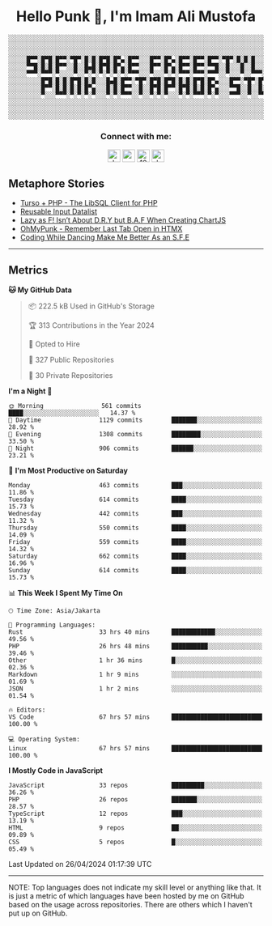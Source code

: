 <h1 align="center">Hello Punk 👋, I'm Imam Ali Mustofa</h1>

```shell
░░░░░░░░░░░░░░░░░░░░░░░░░░░░░░░░░░░░░░░░░░░░░░░░░░░░░░░░░░░░░░░░░░░░░░░░░░░░░░░░░░░░░░░░░░░░░░░░░░░░░░░░░░░░░░░░░░
░░░░░░░░░░░░░░░░░░░░░░░░░░░░░░░░░░░░░░░░░░░░░░░░░░░░░░░░░░░░░░░░░░░░░░░░░░░░░░░░░░░░░░░░░░░░░░░░░░░░░░░░░░░░░░░░░░
░░░░░░░░░░░░░░░░░░░░░░░░░░░░░░░░░░░░░░░░░░░░░░░░░░░░░░░░░░░░░░░░░░░░░░░░░░░░░░░░░░░░░░░░░░░░░░░░░░░░░░░░░░░░░░░░░░
░░░░░█▀▀░█▀█░█▀▀░▀█▀░█░█░█▀█░█▀▄░█▀▀░░░█▀▀░█▀▄░█▀▀░█▀▀░█▀▀░▀█▀░█░█░█░░░█▀▀░░░█▀▀░█▀█░█▀▀░▀█▀░█▀█░█▀▀░█▀▀░█▀▄░░░░░░
░░░░░▀▀█░█░█░█▀▀░░█░░█▄█░█▀█░█▀▄░█▀▀░░░█▀▀░█▀▄░█▀▀░█▀▀░▀▀█░░█░░░█░░█░░░█▀▀░░░█▀▀░█░█░█░█░░█░░█░█░█▀▀░█▀▀░█▀▄░░░░░░
░░░░░▀▀▀░▀▀▀░▀░░░░▀░░▀░▀░▀░▀░▀░▀░▀▀▀░░░▀░░░▀░▀░▀▀▀░▀▀▀░▀▀▀░░▀░░░▀░░▀▀▀░▀▀▀░░░▀▀▀░▀░▀░▀▀▀░▀▀▀░▀░▀░▀▀▀░▀▀▀░▀░▀░░░░░░
░░░░░░░░░█▀█░█░█░█▀█░█░█░░░█▄█░█▀▀░▀█▀░█▀█░█▀█░█░█░█▀█░█▀▄░░░█▀▀░▀█▀░█▀█░█▀▄░█░█░▀█▀░█▀▀░█░░░█░░░█▀▀░█▀▄░░░░░░░░░░
░░░░░░░░░█▀▀░█░█░█░█░█▀▄░░░█░█░█▀▀░░█░░█▀█░█▀▀░█▀█░█░█░█▀▄░░░▀▀█░░█░░█░█░█▀▄░░█░░░█░░█▀▀░█░░░█░░░█▀▀░█▀▄░░░░░░░░░░
░░░░░░░░░▀░░░▀▀▀░▀░▀░▀░▀░░░▀░▀░▀▀▀░░▀░░▀░▀░▀░░░▀░▀░▀▀▀░▀░▀░░░▀▀▀░░▀░░▀▀▀░▀░▀░░▀░░░▀░░▀▀▀░▀▀▀░▀▀▀░▀▀▀░▀░▀░░░░░░░░░░
░░░░░░░░░░░░░░░░░░░░░░░░░░░░░░░░░░░░░░░░░░░░░░░░░░░░░░░░░░░░░░░░░░░░░░░░░░░░░░░░░░░░░░░░░░░░░░░░░░░░░░░░░░░░░░░░░░
░░░░░░░░░░░░░░░░░░░░░░░░░░░░░░░░░░░░░░░░░░░░░░░░░░░░░░░░░░░░░░░░░░░░░░░░░░░░░░░░░░░░░░░░░░░░░░░░░░░░░░░░░░░░░░░░░░
░░░░░░░░░░░░░░░░░░░░░░░░░░░░░░░░░░░░░░░░░░░░░░░░░░░░░░░░░░░░░░░░░░░░░░░░░░░░░░░░░░░░░░░░░░░░░░░░░░░░░░░░░░░░░░░░░░
```

<p>
  <h3 align="center">Connect with me:</h3>
  <p align="center">
  <a href="https://dev.to/darkterminal" target="blank"><img align="center" src="https://res.cloudinary.com/practicaldev/image/fetch/s--R9qwOwpC--/c_limit%2Cf_auto%2Cfl_progressive%2Cq_auto%2Cw_880/https://thepracticaldev.s3.amazonaws.com/i/78hs31fax49uwy6kbxyw.png" alt="darkterminal" height="25" width="25" /></a>
  <a href="https://twitter.com/panggilmeiam" target="blank"><img align="center" src="https://raw.githubusercontent.com/rahuldkjain/github-profile-readme-generator/master/src/images/icons/Social/twitter.svg" alt="panggilmeiam" height="25" width="25" /></a>
  <a href="https://stackoverflow.com/users/12439522" target="blank"><img align="center" src="https://raw.githubusercontent.com/rahuldkjain/github-profile-readme-generator/master/src/images/icons/Social/stack-overflow.svg" alt="12439522" height="25" width="25" /></a>
  <a href="https://discordapp.com/users/darkterminal#3172" target="blank"><img align="center" src="https://discord.com/assets/3437c10597c1526c3dbd98c737c2bcae.svg" alt="darkterminal" height="25" width="25" /></a>
  </p>
</p>

## Metaphore Stories
<!-- BLOG-POST-LIST:START -->
- [Turso + PHP - The LibSQL Client for PHP](https://dev.to/darkterminal/turso-php-the-libsql-client-for-php-1amh)
- [Reusable Input Datalist](https://dev.to/darkterminal/reusable-input-datalist-18f7)
- [Lazy as F! Isn’t About D.R.Y but B.A.F When Creating ChartJS](https://dev.to/darkterminal/lazy-as-f-isnt-about-dry-but-baf-when-creating-chartjs-55kd)
- [OhMyPunk - Remember Last Tab Open in HTMX](https://dev.to/darkterminal/ohmypunk-remember-last-tab-open-in-htmx-53ci)
- [Coding While Dancing Make Me Better As an S.F.E](https://dev.to/darkterminal/coding-while-dancing-make-me-better-as-an-sfe-49a5)
<!-- BLOG-POST-LIST:END -->

---
## Metrics

<!--START_SECTION:waka-->
**🐱 My GitHub Data** 

> 📦 222.5 kB Used in GitHub's Storage 
 > 
> 🏆 313 Contributions in the Year 2024
 > 
> 💼 Opted to Hire
 > 
> 📜 327 Public Repositories 
 > 
> 🔑 30 Private Repositories 
 > 
**I'm a Night 🦉** 

```text
🌞 Morning                561 commits         ████░░░░░░░░░░░░░░░░░░░░░   14.37 % 
🌆 Daytime                1129 commits        ███████░░░░░░░░░░░░░░░░░░   28.92 % 
🌃 Evening                1308 commits        ████████░░░░░░░░░░░░░░░░░   33.50 % 
🌙 Night                  906 commits         ██████░░░░░░░░░░░░░░░░░░░   23.21 % 
```
📅 **I'm Most Productive on Saturday** 

```text
Monday                   463 commits         ███░░░░░░░░░░░░░░░░░░░░░░   11.86 % 
Tuesday                  614 commits         ████░░░░░░░░░░░░░░░░░░░░░   15.73 % 
Wednesday                442 commits         ███░░░░░░░░░░░░░░░░░░░░░░   11.32 % 
Thursday                 550 commits         ████░░░░░░░░░░░░░░░░░░░░░   14.09 % 
Friday                   559 commits         ████░░░░░░░░░░░░░░░░░░░░░   14.32 % 
Saturday                 662 commits         ████░░░░░░░░░░░░░░░░░░░░░   16.96 % 
Sunday                   614 commits         ████░░░░░░░░░░░░░░░░░░░░░   15.73 % 
```


📊 **This Week I Spent My Time On** 

```text
🕑︎ Time Zone: Asia/Jakarta

💬 Programming Languages: 
Rust                     33 hrs 40 mins      ████████████░░░░░░░░░░░░░   49.56 % 
PHP                      26 hrs 48 mins      ██████████░░░░░░░░░░░░░░░   39.46 % 
Other                    1 hr 36 mins        █░░░░░░░░░░░░░░░░░░░░░░░░   02.36 % 
Markdown                 1 hr 9 mins         ░░░░░░░░░░░░░░░░░░░░░░░░░   01.69 % 
JSON                     1 hr 2 mins         ░░░░░░░░░░░░░░░░░░░░░░░░░   01.54 % 

🔥 Editors: 
VS Code                  67 hrs 57 mins      █████████████████████████   100.00 % 

💻 Operating System: 
Linux                    67 hrs 57 mins      █████████████████████████   100.00 % 
```

**I Mostly Code in JavaScript** 

```text
JavaScript               33 repos            █████████░░░░░░░░░░░░░░░░   36.26 % 
PHP                      26 repos            ███████░░░░░░░░░░░░░░░░░░   28.57 % 
TypeScript               12 repos            ███░░░░░░░░░░░░░░░░░░░░░░   13.19 % 
HTML                     9 repos             ██░░░░░░░░░░░░░░░░░░░░░░░   09.89 % 
CSS                      5 repos             █░░░░░░░░░░░░░░░░░░░░░░░░   05.49 % 
```




 Last Updated on 26/04/2024 01:17:39 UTC
<!--END_SECTION:waka-->

---
NOTE: Top languages does not indicate my skill level or anything like that. It is just a metric of which languages have been hosted by me on GitHub based on the usage across repositories. There are others which I haven't put up on GitHub.
